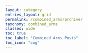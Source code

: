 ```yaml
---
layout: category
entries_layout: grid
permalink: /combined_arms/archive/
taxonomy: combined_arms
classes: wide
toc: true
toc_label: "Combined Arms Posts"
toc_icon: "cog"
---
```

